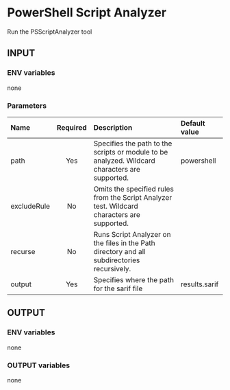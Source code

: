 # PowerShell Script Analyzer

Run the PSScriptAnalyzer tool

## INPUT

### ENV variables

none

### Parameters

| Name | Required | Description | Default value |
| :-- | :-: | :-- | :-- |
| path | Yes | Specifies the path to the scripts or module to be analyzed. Wildcard characters are supported. | powershell |
| excludeRule | No | Omits the specified rules from the Script Analyzer test. Wildcard characters are supported. | |
| recurse | No | Runs Script Analyzer on the files in the Path directory and all subdirectories recursively. | |
| output | Yes | Specifies where the path for the sarif file | results.sarif |

## OUTPUT

### ENV variables

none

### OUTPUT variables

none
